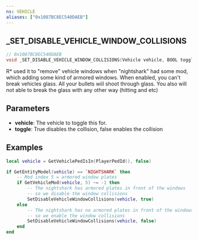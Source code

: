 ```yaml
---
ns: VEHICLE
aliases: ["0x1087BC8EC540DAEB"]
---
```

## _SET_DISABLE_VEHICLE_WINDOW_COLLISIONS

```c
// 0x1087BC8EC540DAEB
void _SET_DISABLE_VEHICLE_WINDOW_COLLISIONS(Vehicle vehicle, BOOL toggle);
```

R* used it to "remove" vehicle windows when "nightshark" had some mod, which adding some kind of armored windows. When enabled, you can't break vehicles glass. All your bullets wiil shoot through glass. You also will not able to break the glass with any other way (hitting and etc)

## Parameters
* **vehicle**: The vehicle to toggle this for.
* **toggle**: True disables the collision, false enables the collision

## Examples
```lua
local vehicle = GetVehiclePedIsIn(PlayerPedId(), false)

if GetEntityModel(vehicle) == `NIGHTSHARK` then
    -- Mod index 5 = armored window plates
    if GetVehicleMod(vehicle, 5) ~= -1 then
        -- The nightshark has armored plates in front of the windows
        -- so we disable the window collisions
        SetDisableVehicleWindowCollisions(vehicle, true)
    else
        -- The nightshark has no armored plates in front of the windows
        -- so we enable the window collisions
        SetDisableVehicleWindowCollisions(vehicle, false)
    end
end
```
